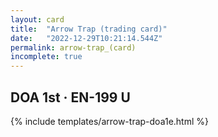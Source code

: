 ```yaml
---
layout: card
title:  "Arrow Trap (trading card)"
date:   "2022-12-29T10:21:14.544Z"
permalink: arrow-trap_(card)
incomplete: true
---
```


## DOA 1st &middot; EN-199 U

{% include templates/arrow-trap-doa1e.html %}
